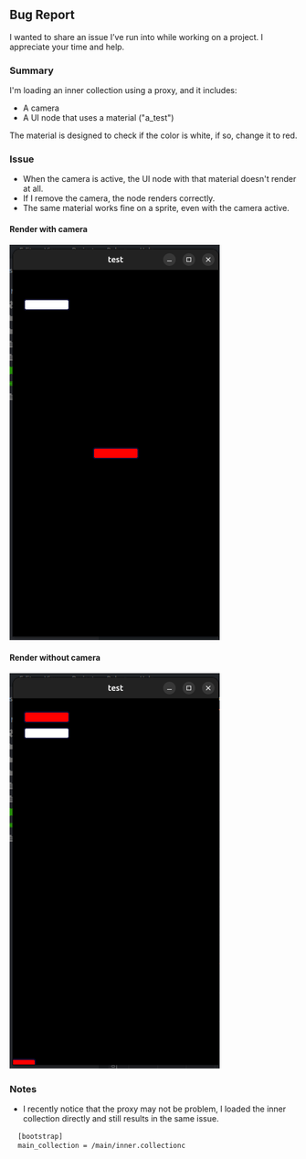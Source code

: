 ## Bug Report

I wanted to share an issue I’ve run into while working on a project. I appreciate your time and help.

### Summary

I'm loading an inner collection using a proxy, and it includes:

- A camera
- A UI node that uses a material ("a_test")

The material is designed to check if the color is white, if so, change it to red.

### Issue

- When the camera is active, the UI node with that material doesn't render at all.
- If I remove the camera, the node renders correctly.
- The same material works fine on a sprite, even with the camera active.

#### Render with camera

![render with camera](./doc/render-with-camera.png)

#### Render without camera

![render without camera](./doc/render-without-camera.png)

### Notes

- I recently notice that the proxy may not be problem, I loaded the inner collection directly and still results in the same issue.

```
  [bootstrap]
  main_collection = /main/inner.collectionc
```
